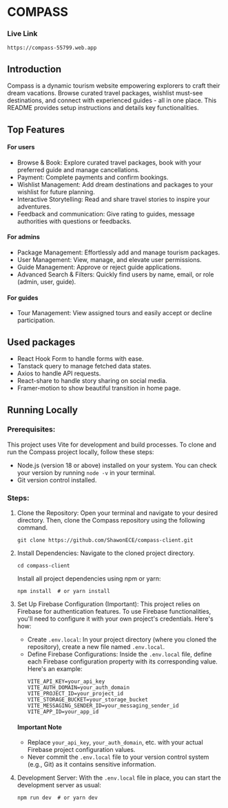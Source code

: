 # COMPASS

### Live Link

```
https://compass-55799.web.app
```

## Introduction

Compass is a dynamic tourism website empowering explorers to craft their dream vacations. Browse curated travel packages, wishlist must-see destinations, and connect with experienced guides - all in one place.  This README provides setup instructions and details key functionalities.

## Top Features

#### For users

- Browse & Book: Explore curated travel packages, book with your preferred guide and manage cancellations.
- Payment: Complete payments and confirm bookings.
- Wishlist Management: Add dream destinations and packages to your wishlist for future planning.
- Interactive Storytelling: Read and share travel stories to inspire your adventures.
- Feedback and communication: Give rating to guides, message authorities with questions or feedbacks.

#### For admins

- Package Management: Effortlessly add and manage tourism packages.
- User Management: View, manage, and elevate user permissions.
- Guide Management: Approve or reject guide applications.
- Advanced Search & Filters: Quickly find users by name, email, or role (admin, user, guide).

#### For guides

- Tour Management: View assigned tours and easily accept or decline participation.

## Used packages

- React Hook Form to handle forms with ease.
- Tanstack query to manage fetched data states.
- Axios to handle API requests.
- React-share to handle story sharing on social media.
- Framer-motion to show beautiful transition in home page.

## Running Locally

### Prerequisites:

This project uses Vite for development and build processes. To clone and run the Compass project locally, follow these steps:

- Node.js (version 18 or above) installed on your system. You can check your version by running `node -v` in your terminal.
- Git version control installed.

### Steps:

1. Clone the Repository: Open your terminal and navigate to your desired directory. Then, clone the Compass repository using the following command.
    ```
    git clone https://github.com/ShawonECE/compass-client.git
    ```
2. Install Dependencies: Navigate to the cloned project directory.
    ```
    cd compass-client
    ```
    Install all project dependencies using npm or yarn:
    ```
    npm install  # or yarn install
    ```
3. Set Up Firebase Configuration (Important): This project relies on Firebase for authentication features. To use Firebase functionalities, you'll need to configure it with your own project's credentials. Here's how: 
    - Create `.env.local`: In your project directory (where you cloned the repository), create a new file named `.env.local`.
    -  Define Firebase Configurations: Inside the `.env.local` file, define each Firebase configuration property with its corresponding value. Here's an example:
        ```
        VITE_API_KEY=your_api_key
        VITE_AUTH_DOMAIN=your_auth_domain
        VITE_PROJECT_ID=your_project_id
        VITE_STORAGE_BUCKET=your_storage_bucket
        VITE_MESSAGING_SENDER_ID=your_messaging_sender_id
        VITE_APP_ID=your_app_id
        ```
    #### Important Note
    - Replace `your_api_key`, `your_auth_domain`, etc. with your actual Firebase project configuration values.
    - Never commit the `.env.local` file to your version control system (e.g., Git) as it contains sensitive information.

5. Development Server: With the `.env.local` file in place, you can start the development server as usual:
    ```
    npm run dev  # or yarn dev
    ```
